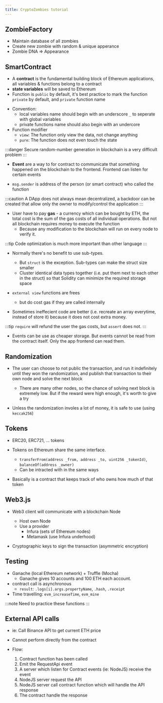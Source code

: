 ```yaml
---
title: CryptoZombies tutorial
---
```


## ZombieFactory

- Maintain database of all zombies
- Create new zombie with random & unique apperance
- Zombie DNA => Appearance

## SmartContract

- A **contract** is the fundamental building block of Ethereum applications, all variables & functions belong to a contract
- **state variables** will be saved to Ethereum
- Function is `public` by default, it's best practice to mark the function `private` by default, and `private` function name

* Convention:
  - local variables name should begin with an underscore `_` to seperate with global variables
  - private functions name should also begin with an undercore
* Function modifier
  - `view`: The function only view the data, not change anything
  - `pure`: The function does not even touch the state

:::danger
Secure random-number generation in blockchain is a very difficult problem
:::

- **Event** are a way to for contract to communicate that something happened on the blockchain to the frontend. Frontend can listen for certain events

- `msg.sender` is address of the person (or smart contract) who called the function

:::caution
A DApp does not always mean decentralized, a backdoor can be created that allow only the owner to modify/control the application
:::

- User have to pay **gas** - a currency which can be bought by ETH, the total cost is the sum of the gas costs of all individual operations. But not all blockchain requires money to execute the function
  - Because any modification to the blockchain will run on every node to verify it.

:::tip
Code optimization is much more important than other language
:::

- Normally there's no benefit to use sub-types.

  - But `struct` is the exception. Sub-types can make the struct size smaller
  - Cluster identical data types together (i.e. put them next to each other in the struct) so that Solidity can minimize the required storage space

- `external view` functions are frees

  - but do cost gas if they are called internally

- Sometimes ineffecient code are better (i.e. recreate an array everytime, instead of store it) because it does not cost extra money.

:::tip
`require` will refund the user the gas costs, but `assert` does not.
:::

- Events can be use as cheaper storage. But events cannot be read from the contract itself. Only the app frontend can read them.

## Randomization

- The user can choose to not public the transaction, and run it indefinitely until they won the randomization, and publish that transaction to their own node and solve the next block

  - There are many other nodes, so the chance of solving next block is extremely low. But if the reward were high enough, it's worth to give a try

- Unless the randomization involes a lot of money, it is safe to use (using `keccak256`)

## Tokens

- ERC20, ERC721, ... tokens

- Tokens on Ethereum share the same interface.

  - `transferFrom(address _from, address _to, uint256 _tokenId)`, `balanceOf(address _owner)`
  - Can be intracted with in the same ways

- Basically is a contract that keeps track of who owns how much of that token

## Web3.js

- Web3 client will communicate with a blockchain Node

  - Host own Node
  - Use a provider
    - Infura (sets of Ethereum nodes)
    - Metamask (use Infura underhood)

- Cryptographic keys to sign the transaction (asymmetric encryption)

## Testing

- Ganache (local Ethereum network) + Truffle (Mocha)
  - Ganache gives 10 accounts and 100 ETH each account.
- contract call is asynchronous
  - `result`: `.logs[i].args.propertyName`, `.hash`, `.receipt`
- Time travelling: `evm_increaseTime`, `evm_mine`

:::note
Need to practice these functions
:::

## External API calls

- ie: Call Binance API to get current ETH price

- Cannot perform directly from the contract

- Flow:
  1. Contract function has been called
  2. Emit the RequestApi event
  3. A server which listen for Contract events (ie: NodeJS) receive the event
  4. NodeJS server request the API
  5. NodeJS server call contract function which will handle the API response
  6. The contract handle the response
